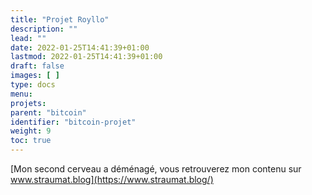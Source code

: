 ```yaml
---
title: "Projet Royllo"
description: ""
lead: ""
date: 2022-01-25T14:41:39+01:00
lastmod: 2022-01-25T14:41:39+01:00
draft: false
images: [ ]
type: docs
menu:
projets:
parent: "bitcoin"
identifier: "bitcoin-projet"
weight: 9
toc: true
---
```


[Mon second cerveau a déménagé, vous retrouverez mon contenu sur www.straumat.blog](https://www.straumat.blog/)